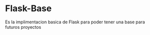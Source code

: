 # Flask-Base
Es la implimentacion basica de Flask para poder tener una base para futuros proyectos

